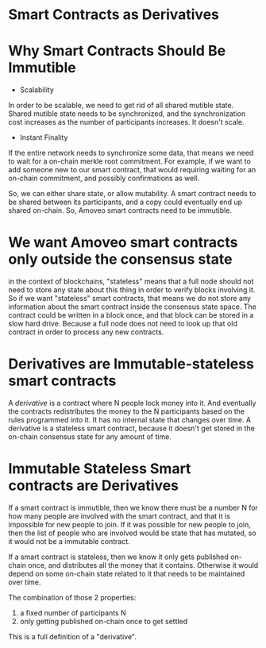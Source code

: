 Smart Contracts as Derivatives
==============


Why Smart Contracts Should Be Immutible
==============

* Scalability

In order to be scalable, we need to get rid of all shared mutible state. Shared mutible state needs to be synchronized, and the synchronization cost increases as the number of participants increases. It doesn't scale.

* Instant Finality

If the entire network needs to synchronize some data, that means we need to wait for a on-chain merkle root commitment. For example, if we want to add someone new to our smart contract, that would requiring waiting for an on-chain commitment, and possibly confirmations as well.

So, we can either share state, or allow mutability.
A smart contract needs to be shared between its participants, and a copy could eventually end up shared on-chain. So, Amoveo smart contracts need to be immutible.

We want Amoveo smart contracts only outside the consensus state
==============

in the context of blockchains, "stateless" means that a full node should not need to store any state about this thing in order to verify blocks involving it.
So if we want "stateless" smart contracts, that means we do not store any information about the smart contract inside the consensus state space. The contract could be written in a block once, and that block can be stored in a slow hard drive. Because a full node does not need to look up that old contract in order to process any new contracts.

Derivatives are Immutable-stateless smart contracts
==============

A _derivative_ is a contract where N people lock money into it. And eventually the contracts redistributes the money to the N participants based on the rules programmed into it. It has no internal state that changes over time. A derivative is a stateless smart contract, because it doesn't get stored in the on-chain consensus state for any amount of time.

Immutable Stateless Smart contracts are Derivatives
==============

If a smart contract is immutible, then we know there must be a number N for how many people are involved with the smart contract, and that it is impossible for new people to join.
If it was possible for new people to join, then the list of people who are involved would be state that has mutated, so it would not be a immutable contract.

If a smart contract is stateless, then we know it only gets published on-chain once, and distributes all the money that it contains. Otherwise it would depend on some on-chain state related to it that needs to be maintained over time.

The combination of those 2 properties:
1) a fixed number of participants N
2) only getting published on-chain once to get settled

This is a full definition of a "derivative".
